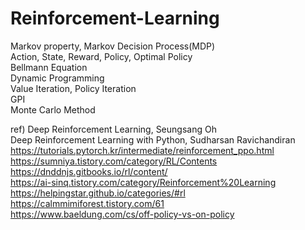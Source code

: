 # Reinforcement-Learning


Markov property, Markov Decision Process(MDP)  
Action, State, Reward, Policy, Optimal Policy  
Bellmann Equation  
Dynamic Programming  
Value Iteration, Policy Iteration  
GPI  
Monte Carlo Method



ref) Deep Reinforcement Learning, Seungsang Oh  
Deep Reinforcement Learning with Python, Sudharsan Ravichandiran  
https://tutorials.pytorch.kr/intermediate/reinforcement_ppo.html  
https://sumniya.tistory.com/category/RL/Contents  
https://dnddnjs.gitbooks.io/rl/content/  
https://ai-sinq.tistory.com/category/Reinforcement%20Learning  
https://helpingstar.github.io/categories/#rl  
https://calmmimiforest.tistory.com/61  
https://www.baeldung.com/cs/off-policy-vs-on-policy
